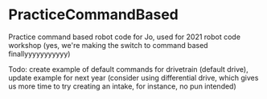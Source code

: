 # PracticeCommandBased
Practice command based robot code for Jo, used for 2021 robot code workshop (yes, we're making the switch to command based finallyyyyyyyyyyy)

Todo: create example of default commands for drivetrain (default drive), update example for next year (consider using differential drive, which gives us more time to try creating an intake, for instance, no pun intended)
